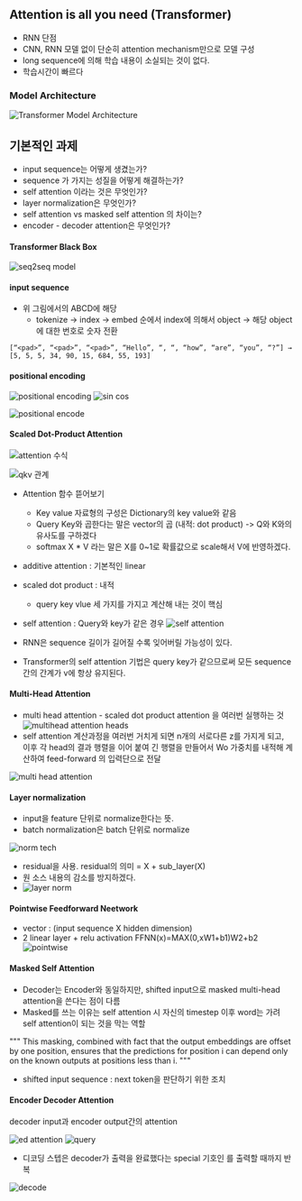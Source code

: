 ## Attention is all you need (Transformer)
- RNN 단점
- CNN, RNN 모델 없이 단순히 attention mechanism만으로 모델 구성
- long sequence에 의해 학습 내용이 소실되는 것이 없다.
- 학습시간이 빠르다

### Model Architecture
![Transformer Model Architecture](https://miro.medium.com/max/642/1*1BFAQXkNiLySIhB__24EkQ.png)

## 기본적인 과제
- input sequence는 어떻게 생겼는가?
- sequence 가 가지는 성질을 어떻게 해결하는가?
- self attention 이라는 것은 무엇인가?
- layer normalization은 무엇인가?
- self attention vs masked self attention 의 차이는?
- encoder - decoder attention은 무엇인가?

#### Transformer Black Box
![seq2seq model](https://miro.medium.com/max/700/1*jKjKXD0zqUTifHMb6iFf1A.png)

#### input sequence
- 위 그림에서의 ABCD에 해당
    * tokenize -> index -> embed 순에서 index에 의해서 object -> 해당 object에 대한 번호로 숫자 전환
~~~
[“<pad>”, “<pad>”, “<pad>”, “Hello”, “, “, “how”, “are”, “you”, “?”] →
[5, 5, 5, 34, 90, 15, 684, 55, 193]
~~~

#### positional encoding
![positional encoding](https://miro.medium.com/max/700/1*V8ONEu6cph9Z8-QwaRHM-Q.png)
![sin cos](https://miro.medium.com/max/700/1*xCeAOFp17t-NcWWpF2k9Gw.png)

![positional encode](https://miro.medium.com/max/700/1*i4k32A-DJhdrtuB4Ty76Wg.png)

#### Scaled Dot-Product Attention
![attention 수식](https://image.slidesharecdn.com/attentionisallyouneed-190615112106/95/attention-is-all-you-need-13-638.jpg?cb=1560597686)

![qkv 관계](https://wikidocs.net/images/page/22893/%EC%BF%BC%EB%A6%AC.PNG)
- Attention 함수 뜯어보기

    * Key value 자료형의 구성은 Dictionary의 key value와 같음
    * Query Key와 곱한다는 말은 vector의 곱 (내적: dot product) -> Q와 K와의 유사도를 구하겠다
    * softmax X * V 라는 말은 X를 0~1로 확률값으로 scale해서 V에 반영하겠다.

 
- additive attention : 기본적인 linear
- scaled dot product : 내적
    * query key vlue 세 가지를 가지고 계산해 내는 것이 핵심

- self attention : Query와 key가 같은 경우
![self attention](https://heung-bae-lee.github.io/image/Scaled_Dot_Product_Attention_example.png)

- RNN은 sequence 길이가 길어질 수록 잊어버릴 가능성이 있다.
- Transformer의 self attention 기법은 query key가 같으므로써 모든 sequence간의 간계가 v에 항상 유지된다.

#### Multi-Head Attention
- multi head attention - scaled dot product attention 을 여러번 실행하는 것
![multihead attention heads](https://nlpinkorean.github.io/images/transformer/transformer_attention_heads_weight_matrix_o.png)
- self attention 계산과정을 여러번 거치게 되면 n개의 서로다른 z를 가지게 되고,
이후 각 head의 결과 행렬을 이어 붙여 긴 행렬을 만들어서 Wo 가중치를 내적해 계산하여 feed-forward 의 입력단으로 전달

![multi head attention](https://nlpinkorean.github.io/images/transformer/transformer_multi-headed_self-attention-recap.png)

#### Layer normalization

- input을 feature 단위로 normalize한다는 뜻. 
- batch normalization은 batch 단위로 normalize

![norm tech](https://miro.medium.com/max/512/1*F8KDxyfGG63QbJB2SB2aJw.png)

- residual을 사용. residual의 의미 = X + sub_layer(X) 
- 원 소스 내용의 감소를 방지하겠다.
- ![layer norm](https://miro.medium.com/max/290/1*HRX5QmV1viDj3DtjdbVlLQ.png)

#### Pointwise Feedforward Neetwork
- vector : (input sequence X hidden dimension)
- 2 linear layer + relu activation
FFNN(x)=MAX(0,xW1+b1)W2+b2
![pointwise](https://wikidocs.net/images/page/31379/positionwiseffnn.PNG)

#### Masked Self Attention
- Decoder는 Encoder와 동일하지만, shifted input으로 masked multi-head attention을 쓴다는 점이 다름
- Masked를 쓰는 이유는 self attention 시 자신의 timestep 이후 word는 가려 self attention이 되는 것을 막는 역할

"""
    This masking, combined with fact that the output embeddings are offset by one position, ensures that the predictions for position i can depend only on the known outputs at positions less than i.
"""

- shifted input sequence : next token을 판단하기 위한 조치

#### Encoder Decoder Attention
decoder input과 encoder output간의 attention

![ed attention](https://miro.medium.com/max/623/1*y_oOzc5s7I6urwrXiIcQAA.png)
![query](https://miro.medium.com/max/500/1*RdiEz0jupMwiaoGMgHThEg.png)

- 디코딩 스텝은 decoder가 출력을 완료했다는 special 기호인 <end of sentence>를 출력할 때까지 반복

![decode](https://nlpinkorean.github.io/images/transformer/transformer_decoding_2.gif)
